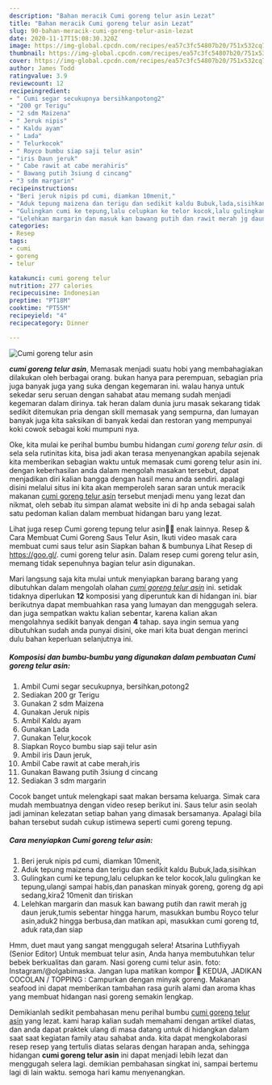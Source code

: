 ```yaml
---
description: "Bahan meracik Cumi goreng telur asin Lezat"
title: "Bahan meracik Cumi goreng telur asin Lezat"
slug: 90-bahan-meracik-cumi-goreng-telur-asin-lezat
date: 2020-11-17T15:08:30.320Z
image: https://img-global.cpcdn.com/recipes/ea57c3fc54807b20/751x532cq70/cumi-goreng-telur-asin-foto-resep-utama.jpg
thumbnail: https://img-global.cpcdn.com/recipes/ea57c3fc54807b20/751x532cq70/cumi-goreng-telur-asin-foto-resep-utama.jpg
cover: https://img-global.cpcdn.com/recipes/ea57c3fc54807b20/751x532cq70/cumi-goreng-telur-asin-foto-resep-utama.jpg
author: James Todd
ratingvalue: 3.9
reviewcount: 12
recipeingredient:
- " Cumi segar secukupnya bersihkanpotong2"
- "200 gr Terigu"
- "2 sdm Maizena"
- " Jeruk nipis"
- " Kaldu ayam"
- " Lada"
- " Telurkocok"
- " Royco bumbu siap saji telur asin"
- "iris Daun jeruk"
- " Cabe rawit at cabe merahiris"
- " Bawang putih 3siung d cincang"
- "3 sdm margarin"
recipeinstructions:
- "Beri jeruk nipis pd cumi, diamkan 10menit,"
- "Aduk tepung maizena dan terigu dan sedikit kaldu Bubuk,lada,sisihkan"
- "Gulingkan cumi ke tepung,lalu celupkan ke telor kocok,lalu gulingkan ke tepung,ulangi sampai habis,dan panaskan minyak goreng, goreng dg api sedang,kira2 10menit dan tiriskan"
- "Lelehkan margarin dan masuk kan bawang putih dan rawit merah jg daun jeruk,tumis sebentar hingga harum, masukkan bumbu Royco telur asin,aduk2 hingga berbusa,dan matikan api, masukkan cumi goreng td, aduk rata,dan siap"
categories:
- Resep
tags:
- cumi
- goreng
- telur

katakunci: cumi goreng telur 
nutrition: 277 calories
recipecuisine: Indonesian
preptime: "PT18M"
cooktime: "PT55M"
recipeyield: "4"
recipecategory: Dinner

---
```



![Cumi goreng telur asin](https://img-global.cpcdn.com/recipes/ea57c3fc54807b20/751x532cq70/cumi-goreng-telur-asin-foto-resep-utama.jpg)

<b><i>cumi goreng telur asin</i></b>, Memasak menjadi suatu hobi yang membahagiakan dilakukan oleh berbagai orang. bukan hanya para perempuan, sebagian pria juga banyak juga yang suka dengan kegemaran ini. walau hanya untuk sekedar seru seruan dengan sahabat atau memang sudah menjadi kegemaran dalam dirinya. tak heran dalam dunia juru masak sekarang tidak sedikit ditemukan pria dengan skill memasak yang sempurna, dan lumayan banyak juga kita saksikan di banyak kedai dan restoran yang mempunyai koki cowok sebagai koki mumpuni nya.

Oke, kita mulai ke perihal bumbu bumbu hidangan <i>cumi goreng telur asin</i>. di sela sela rutinitas kita, bisa jadi akan terasa menyenangkan apabila sejenak kita memberikan sebagian waktu untuk memasak cumi goreng telur asin ini. dengan keberhasilan anda dalam mengolah masakan tersebut, dapat menjadikan diri kalian bangga dengan hasil menu anda sendiri. apalagi disini melalui situs ini kita akan memperoleh saran saran untuk meracik makanan <u>cumi goreng telur asin</u> tersebut menjadi menu yang lezat dan nikmat, oleh sebab itu simpan alamat website ini di hp anda sebagai salah satu pedoman kalian dalam membuat hidangan baru yang lezat.

Lihat juga resep Cumi goreng tepung telur asin🐙🐙 enak lainnya. Resep &amp; Cara Membuat Cumi Goreng Saus Telur Asin, Ikuti video masak cara membuat cumi saus telur asin Siapkan bahan &amp; bumbunya Lihat Resep di https://goo.gl/. cumi goreng telur asin. Dalam resep cumi goreng telur asin, memang tidak sepenuhnya bagian telur asin digunakan.


Mari langsung saja kita mulai untuk menyiapkan barang barang yang dibutuhkan dalam mengolah olahan <u><i>cumi goreng telur asin</i></u> ini. setidak tidaknya diperlukan <b>12</b> komposisi yang diperuntuk kan di hidangan ini. biar berikutnya dapat membuahkan rasa yang lumayan dan menggugah selera. dan juga sempatkan waktu kalian sebentar, karena kalian akan mengolahnya sedikit banyak dengan <b>4</b> tahap. saya ingin semua yang dibutuhkan sudah anda punyai disini, oke mari kita buat dengan merinci dulu bahan keperluan selanjutnya ini.

<!--inarticleads1-->

##### Komposisi dan bumbu-bumbu yang digunakan dalam pembuatan Cumi goreng telur asin:

1. Ambil  Cumi segar secukupnya, bersihkan,potong2
1. Sediakan 200 gr Terigu
1. Gunakan 2 sdm Maizena
1. Gunakan  Jeruk nipis
1. Ambil  Kaldu ayam
1. Gunakan  Lada
1. Gunakan  Telur,kocok
1. Siapkan  Royco bumbu siap saji telur asin
1. Ambil iris Daun jeruk,
1. Ambil  Cabe rawit at cabe merah,iris
1. Gunakan  Bawang putih 3siung d cincang
1. Sediakan 3 sdm margarin


Cocok banget untuk melengkapi saat makan bersama keluarga. Simak cara mudah membuatnya dengan video resep berikut ini. Saus telur asin seolah jadi jaminan kelezatan setiap bahan yang dimasak bersamanya. Apalagi bila bahan tersebut sudah cukup istimewa seperti cumi goreng tepung. 

<!--inarticleads2-->

##### Cara menyiapkan Cumi goreng telur asin:

1. Beri jeruk nipis pd cumi, diamkan 10menit,
1. Aduk tepung maizena dan terigu dan sedikit kaldu Bubuk,lada,sisihkan
1. Gulingkan cumi ke tepung,lalu celupkan ke telor kocok,lalu gulingkan ke tepung,ulangi sampai habis,dan panaskan minyak goreng, goreng dg api sedang,kira2 10menit dan tiriskan
1. Lelehkan margarin dan masuk kan bawang putih dan rawit merah jg daun jeruk,tumis sebentar hingga harum, masukkan bumbu Royco telur asin,aduk2 hingga berbusa,dan matikan api, masukkan cumi goreng td, aduk rata,dan siap


Hmm, duet maut yang sangat menggugah selera! Atsarina Luthfiyyah (Senior Editor) Untuk membuat telur asin, Anda hanya membutuhkan telur bebek berkualitas dan garam. Nasi goreng cumi telur asin. foto: Instagram/@olgabimaska. Jangan lupa matikan kompor 🙂 KEDUA, JADIKAN COCOLAN / TOPPING : Campurkan dengan minyak goreng. Makanan seafood ini dapat memberikan tambahan rasa gurih alami dan aroma khas yang membuat hidangan nasi goreng semakin lengkap. 

Demikianlah sedikit pembahasan menu perihal bumbu <u>cumi goreng telur asin</u> yang lezat. kami harap kalian sudah memahami dengan artikel diatas, dan anda dapat praktek ulang di masa datang untuk di hidangkan dalam saat saat kegiatan family atau sahabat anda. kita dapat mengkolaborasi resep resep yang tertulis diatas selaras dengan harapan anda, sehingga hidangan <b>cumi goreng telur asin</b> ini dapat menjadi lebih lezat dan menggugah selera lagi. demikian pembahasan singkat ini, sampai bertemu lagi di lain waktu. semoga hari kamu menyenangkan.
